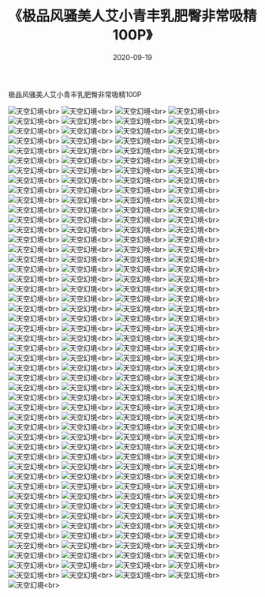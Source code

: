 ﻿---
layout: post
title: 《极品风骚美人艾小青丰乳肥臀非常吸精100P》
date: 2020-09-19
img: http://photo.orgx.cf/性感/2020/极品风骚美人艾小青丰乳肥臀非常吸精100P/000.jpg
tags: [美女,性感,泳衣]
---

极品风骚美人艾小青丰乳肥臀非常吸精100P



![天空幻境](http://photo.orgx.cf/性感/2020/极品风骚美人艾小青丰乳肥臀非常吸精100P/001.jpg''天空幻境'')<br>
![天空幻境](http://photo.orgx.cf/性感/2020/极品风骚美人艾小青丰乳肥臀非常吸精100P/002.jpg''天空幻境'')<br>
![天空幻境](http://photo.orgx.cf/性感/2020/极品风骚美人艾小青丰乳肥臀非常吸精100P/003.jpg''天空幻境'')<br>
![天空幻境](http://photo.orgx.cf/性感/2020/极品风骚美人艾小青丰乳肥臀非常吸精100P/004.jpg''天空幻境'')<br>
![天空幻境](http://photo.orgx.cf/性感/2020/极品风骚美人艾小青丰乳肥臀非常吸精100P/005.jpg''天空幻境'')<br>
![天空幻境](http://photo.orgx.cf/性感/2020/极品风骚美人艾小青丰乳肥臀非常吸精100P/006.jpg''天空幻境'')<br>
![天空幻境](http://photo.orgx.cf/性感/2020/极品风骚美人艾小青丰乳肥臀非常吸精100P/007.jpg''天空幻境'')<br>
![天空幻境](http://photo.orgx.cf/性感/2020/极品风骚美人艾小青丰乳肥臀非常吸精100P/008.jpg''天空幻境'')<br>
![天空幻境](http://photo.orgx.cf/性感/2020/极品风骚美人艾小青丰乳肥臀非常吸精100P/009.jpg''天空幻境'')<br>
![天空幻境](http://photo.orgx.cf/性感/2020/极品风骚美人艾小青丰乳肥臀非常吸精100P/010.jpg''天空幻境'')<br>
![天空幻境](http://photo.orgx.cf/性感/2020/极品风骚美人艾小青丰乳肥臀非常吸精100P/011.jpg''天空幻境'')<br>
![天空幻境](http://photo.orgx.cf/性感/2020/极品风骚美人艾小青丰乳肥臀非常吸精100P/012.jpg''天空幻境'')<br>
![天空幻境](http://photo.orgx.cf/性感/2020/极品风骚美人艾小青丰乳肥臀非常吸精100P/013.jpg''天空幻境'')<br>
![天空幻境](http://photo.orgx.cf/性感/2020/极品风骚美人艾小青丰乳肥臀非常吸精100P/014.jpg''天空幻境'')<br>
![天空幻境](http://photo.orgx.cf/性感/2020/极品风骚美人艾小青丰乳肥臀非常吸精100P/015.jpg''天空幻境'')<br>
![天空幻境](http://photo.orgx.cf/性感/2020/极品风骚美人艾小青丰乳肥臀非常吸精100P/016.jpg''天空幻境'')<br>
![天空幻境](http://photo.orgx.cf/性感/2020/极品风骚美人艾小青丰乳肥臀非常吸精100P/017.jpg''天空幻境'')<br>
![天空幻境](http://photo.orgx.cf/性感/2020/极品风骚美人艾小青丰乳肥臀非常吸精100P/018.jpg''天空幻境'')<br>
![天空幻境](http://photo.orgx.cf/性感/2020/极品风骚美人艾小青丰乳肥臀非常吸精100P/019.jpg''天空幻境'')<br>
![天空幻境](http://photo.orgx.cf/性感/2020/极品风骚美人艾小青丰乳肥臀非常吸精100P/020.jpg''天空幻境'')<br>
![天空幻境](http://photo.orgx.cf/性感/2020/极品风骚美人艾小青丰乳肥臀非常吸精100P/021.jpg''天空幻境'')<br>
![天空幻境](http://photo.orgx.cf/性感/2020/极品风骚美人艾小青丰乳肥臀非常吸精100P/022.jpg''天空幻境'')<br>
![天空幻境](http://photo.orgx.cf/性感/2020/极品风骚美人艾小青丰乳肥臀非常吸精100P/023.jpg''天空幻境'')<br>
![天空幻境](http://photo.orgx.cf/性感/2020/极品风骚美人艾小青丰乳肥臀非常吸精100P/024.jpg''天空幻境'')<br>
![天空幻境](http://photo.orgx.cf/性感/2020/极品风骚美人艾小青丰乳肥臀非常吸精100P/025.jpg''天空幻境'')<br>
![天空幻境](http://photo.orgx.cf/性感/2020/极品风骚美人艾小青丰乳肥臀非常吸精100P/026.jpg''天空幻境'')<br>
![天空幻境](http://photo.orgx.cf/性感/2020/极品风骚美人艾小青丰乳肥臀非常吸精100P/027.jpg''天空幻境'')<br>
![天空幻境](http://photo.orgx.cf/性感/2020/极品风骚美人艾小青丰乳肥臀非常吸精100P/028.jpg''天空幻境'')<br>
![天空幻境](http://photo.orgx.cf/性感/2020/极品风骚美人艾小青丰乳肥臀非常吸精100P/029.jpg''天空幻境'')<br>
![天空幻境](http://photo.orgx.cf/性感/2020/极品风骚美人艾小青丰乳肥臀非常吸精100P/030.jpg''天空幻境'')<br>
![天空幻境](http://photo.orgx.cf/性感/2020/极品风骚美人艾小青丰乳肥臀非常吸精100P/031.jpg''天空幻境'')<br>
![天空幻境](http://photo.orgx.cf/性感/2020/极品风骚美人艾小青丰乳肥臀非常吸精100P/032.jpg''天空幻境'')<br>
![天空幻境](http://photo.orgx.cf/性感/2020/极品风骚美人艾小青丰乳肥臀非常吸精100P/033.jpg''天空幻境'')<br>
![天空幻境](http://photo.orgx.cf/性感/2020/极品风骚美人艾小青丰乳肥臀非常吸精100P/034.jpg''天空幻境'')<br>
![天空幻境](http://photo.orgx.cf/性感/2020/极品风骚美人艾小青丰乳肥臀非常吸精100P/035.jpg''天空幻境'')<br>
![天空幻境](http://photo.orgx.cf/性感/2020/极品风骚美人艾小青丰乳肥臀非常吸精100P/036.jpg''天空幻境'')<br>
![天空幻境](http://photo.orgx.cf/性感/2020/极品风骚美人艾小青丰乳肥臀非常吸精100P/037.jpg''天空幻境'')<br>
![天空幻境](http://photo.orgx.cf/性感/2020/极品风骚美人艾小青丰乳肥臀非常吸精100P/038.jpg''天空幻境'')<br>
![天空幻境](http://photo.orgx.cf/性感/2020/极品风骚美人艾小青丰乳肥臀非常吸精100P/039.jpg''天空幻境'')<br>
![天空幻境](http://photo.orgx.cf/性感/2020/极品风骚美人艾小青丰乳肥臀非常吸精100P/040.jpg''天空幻境'')<br>
![天空幻境](http://photo.orgx.cf/性感/2020/极品风骚美人艾小青丰乳肥臀非常吸精100P/041.jpg''天空幻境'')<br>
![天空幻境](http://photo.orgx.cf/性感/2020/极品风骚美人艾小青丰乳肥臀非常吸精100P/042.jpg''天空幻境'')<br>
![天空幻境](http://photo.orgx.cf/性感/2020/极品风骚美人艾小青丰乳肥臀非常吸精100P/043.jpg''天空幻境'')<br>
![天空幻境](http://photo.orgx.cf/性感/2020/极品风骚美人艾小青丰乳肥臀非常吸精100P/044.jpg''天空幻境'')<br>
![天空幻境](http://photo.orgx.cf/性感/2020/极品风骚美人艾小青丰乳肥臀非常吸精100P/045.jpg''天空幻境'')<br>
![天空幻境](http://photo.orgx.cf/性感/2020/极品风骚美人艾小青丰乳肥臀非常吸精100P/046.jpg''天空幻境'')<br>
![天空幻境](http://photo.orgx.cf/性感/2020/极品风骚美人艾小青丰乳肥臀非常吸精100P/047.jpg''天空幻境'')<br>
![天空幻境](http://photo.orgx.cf/性感/2020/极品风骚美人艾小青丰乳肥臀非常吸精100P/048.jpg''天空幻境'')<br>
![天空幻境](http://photo.orgx.cf/性感/2020/极品风骚美人艾小青丰乳肥臀非常吸精100P/049.jpg''天空幻境'')<br>
![天空幻境](http://photo.orgx.cf/性感/2020/极品风骚美人艾小青丰乳肥臀非常吸精100P/050.jpg''天空幻境'')<br>
![天空幻境](http://photo.orgx.cf/性感/2020/极品风骚美人艾小青丰乳肥臀非常吸精100P/051.jpg''天空幻境'')<br>
![天空幻境](http://photo.orgx.cf/性感/2020/极品风骚美人艾小青丰乳肥臀非常吸精100P/052.jpg''天空幻境'')<br>
![天空幻境](http://photo.orgx.cf/性感/2020/极品风骚美人艾小青丰乳肥臀非常吸精100P/053.jpg''天空幻境'')<br>
![天空幻境](http://photo.orgx.cf/性感/2020/极品风骚美人艾小青丰乳肥臀非常吸精100P/054.jpg''天空幻境'')<br>
![天空幻境](http://photo.orgx.cf/性感/2020/极品风骚美人艾小青丰乳肥臀非常吸精100P/055.jpg''天空幻境'')<br>
![天空幻境](http://photo.orgx.cf/性感/2020/极品风骚美人艾小青丰乳肥臀非常吸精100P/056.jpg''天空幻境'')<br>
![天空幻境](http://photo.orgx.cf/性感/2020/极品风骚美人艾小青丰乳肥臀非常吸精100P/057.jpg''天空幻境'')<br>
![天空幻境](http://photo.orgx.cf/性感/2020/极品风骚美人艾小青丰乳肥臀非常吸精100P/058.jpg''天空幻境'')<br>
![天空幻境](http://photo.orgx.cf/性感/2020/极品风骚美人艾小青丰乳肥臀非常吸精100P/059.jpg''天空幻境'')<br>
![天空幻境](http://photo.orgx.cf/性感/2020/极品风骚美人艾小青丰乳肥臀非常吸精100P/060.jpg''天空幻境'')<br>
![天空幻境](http://photo.orgx.cf/性感/2020/极品风骚美人艾小青丰乳肥臀非常吸精100P/061.jpg''天空幻境'')<br>
![天空幻境](http://photo.orgx.cf/性感/2020/极品风骚美人艾小青丰乳肥臀非常吸精100P/062.jpg''天空幻境'')<br>
![天空幻境](http://photo.orgx.cf/性感/2020/极品风骚美人艾小青丰乳肥臀非常吸精100P/063.jpg''天空幻境'')<br>
![天空幻境](http://photo.orgx.cf/性感/2020/极品风骚美人艾小青丰乳肥臀非常吸精100P/064.jpg''天空幻境'')<br>
![天空幻境](http://photo.orgx.cf/性感/2020/极品风骚美人艾小青丰乳肥臀非常吸精100P/065.jpg''天空幻境'')<br>
![天空幻境](http://photo.orgx.cf/性感/2020/极品风骚美人艾小青丰乳肥臀非常吸精100P/066.jpg''天空幻境'')<br>
![天空幻境](http://photo.orgx.cf/性感/2020/极品风骚美人艾小青丰乳肥臀非常吸精100P/067.jpg''天空幻境'')<br>
![天空幻境](http://photo.orgx.cf/性感/2020/极品风骚美人艾小青丰乳肥臀非常吸精100P/068.jpg''天空幻境'')<br>
![天空幻境](http://photo.orgx.cf/性感/2020/极品风骚美人艾小青丰乳肥臀非常吸精100P/069.jpg''天空幻境'')<br>
![天空幻境](http://photo.orgx.cf/性感/2020/极品风骚美人艾小青丰乳肥臀非常吸精100P/070.jpg''天空幻境'')<br>
![天空幻境](http://photo.orgx.cf/性感/2020/极品风骚美人艾小青丰乳肥臀非常吸精100P/071.jpg''天空幻境'')<br>
![天空幻境](http://photo.orgx.cf/性感/2020/极品风骚美人艾小青丰乳肥臀非常吸精100P/072.jpg''天空幻境'')<br>
![天空幻境](http://photo.orgx.cf/性感/2020/极品风骚美人艾小青丰乳肥臀非常吸精100P/073.jpg''天空幻境'')<br>
![天空幻境](http://photo.orgx.cf/性感/2020/极品风骚美人艾小青丰乳肥臀非常吸精100P/074.jpg''天空幻境'')<br>
![天空幻境](http://photo.orgx.cf/性感/2020/极品风骚美人艾小青丰乳肥臀非常吸精100P/075.jpg''天空幻境'')<br>
![天空幻境](http://photo.orgx.cf/性感/2020/极品风骚美人艾小青丰乳肥臀非常吸精100P/076.jpg''天空幻境'')<br>
![天空幻境](http://photo.orgx.cf/性感/2020/极品风骚美人艾小青丰乳肥臀非常吸精100P/077.jpg''天空幻境'')<br>
![天空幻境](http://photo.orgx.cf/性感/2020/极品风骚美人艾小青丰乳肥臀非常吸精100P/078.jpg''天空幻境'')<br>
![天空幻境](http://photo.orgx.cf/性感/2020/极品风骚美人艾小青丰乳肥臀非常吸精100P/079.jpg''天空幻境'')<br>
![天空幻境](http://photo.orgx.cf/性感/2020/极品风骚美人艾小青丰乳肥臀非常吸精100P/080.jpg''天空幻境'')<br>
![天空幻境](http://photo.orgx.cf/性感/2020/极品风骚美人艾小青丰乳肥臀非常吸精100P/081.jpg''天空幻境'')<br>
![天空幻境](http://photo.orgx.cf/性感/2020/极品风骚美人艾小青丰乳肥臀非常吸精100P/082.jpg''天空幻境'')<br>
![天空幻境](http://photo.orgx.cf/性感/2020/极品风骚美人艾小青丰乳肥臀非常吸精100P/083.jpg''天空幻境'')<br>
![天空幻境](http://photo.orgx.cf/性感/2020/极品风骚美人艾小青丰乳肥臀非常吸精100P/084.jpg''天空幻境'')<br>
![天空幻境](http://photo.orgx.cf/性感/2020/极品风骚美人艾小青丰乳肥臀非常吸精100P/085.jpg''天空幻境'')<br>
![天空幻境](http://photo.orgx.cf/性感/2020/极品风骚美人艾小青丰乳肥臀非常吸精100P/086.jpg''天空幻境'')<br>
![天空幻境](http://photo.orgx.cf/性感/2020/极品风骚美人艾小青丰乳肥臀非常吸精100P/087.jpg''天空幻境'')<br>
![天空幻境](http://photo.orgx.cf/性感/2020/极品风骚美人艾小青丰乳肥臀非常吸精100P/088.jpg''天空幻境'')<br>
![天空幻境](http://photo.orgx.cf/性感/2020/极品风骚美人艾小青丰乳肥臀非常吸精100P/089.jpg''天空幻境'')<br>
![天空幻境](http://photo.orgx.cf/性感/2020/极品风骚美人艾小青丰乳肥臀非常吸精100P/090.jpg''天空幻境'')<br>
![天空幻境](http://photo.orgx.cf/性感/2020/极品风骚美人艾小青丰乳肥臀非常吸精100P/091.jpg''天空幻境'')<br>
![天空幻境](http://photo.orgx.cf/性感/2020/极品风骚美人艾小青丰乳肥臀非常吸精100P/092.jpg''天空幻境'')<br>
![天空幻境](http://photo.orgx.cf/性感/2020/极品风骚美人艾小青丰乳肥臀非常吸精100P/093.jpg''天空幻境'')<br>
![天空幻境](http://photo.orgx.cf/性感/2020/极品风骚美人艾小青丰乳肥臀非常吸精100P/094.jpg''天空幻境'')<br>
![天空幻境](http://photo.orgx.cf/性感/2020/极品风骚美人艾小青丰乳肥臀非常吸精100P/095.jpg''天空幻境'')<br>
![天空幻境](http://photo.orgx.cf/性感/2020/极品风骚美人艾小青丰乳肥臀非常吸精100P/096.jpg''天空幻境'')<br>
![天空幻境](http://photo.orgx.cf/性感/2020/极品风骚美人艾小青丰乳肥臀非常吸精100P/097.jpg''天空幻境'')<br>
![天空幻境](http://photo.orgx.cf/性感/2020/极品风骚美人艾小青丰乳肥臀非常吸精100P/098.jpg''天空幻境'')<br>
![天空幻境](http://photo.orgx.cf/性感/2020/极品风骚美人艾小青丰乳肥臀非常吸精100P/099.jpg''天空幻境'')<br>
![天空幻境](http://photo.orgx.cf/性感/2020/极品风骚美人艾小青丰乳肥臀非常吸精100P/100.jpg''天空幻境'')<br>
![天空幻境](http://photo.orgx.cf/性感/2020/极品风骚美人艾小青丰乳肥臀非常吸精100P/101.jpg''天空幻境'')<br>
![天空幻境](http://photo.orgx.cf/性感/2020/极品风骚美人艾小青丰乳肥臀非常吸精100P/102.jpg''天空幻境'')<br>
![天空幻境](http://photo.orgx.cf/性感/2020/极品风骚美人艾小青丰乳肥臀非常吸精100P/103.jpg''天空幻境'')<br>
![天空幻境](http://photo.orgx.cf/性感/2020/极品风骚美人艾小青丰乳肥臀非常吸精100P/104.jpg''天空幻境'')<br>
![天空幻境](http://photo.orgx.cf/性感/2020/极品风骚美人艾小青丰乳肥臀非常吸精100P/105.jpg''天空幻境'')<br>
![天空幻境](http://photo.orgx.cf/性感/2020/极品风骚美人艾小青丰乳肥臀非常吸精100P/106.jpg''天空幻境'')<br>
![天空幻境](http://photo.orgx.cf/性感/2020/极品风骚美人艾小青丰乳肥臀非常吸精100P/107.jpg''天空幻境'')<br>
![天空幻境](http://photo.orgx.cf/性感/2020/极品风骚美人艾小青丰乳肥臀非常吸精100P/108.jpg''天空幻境'')<br>
![天空幻境](http://photo.orgx.cf/性感/2020/极品风骚美人艾小青丰乳肥臀非常吸精100P/109.jpg''天空幻境'')<br>
![天空幻境](http://photo.orgx.cf/性感/2020/极品风骚美人艾小青丰乳肥臀非常吸精100P/110.jpg''天空幻境'')<br>
![天空幻境](http://photo.orgx.cf/性感/2020/极品风骚美人艾小青丰乳肥臀非常吸精100P/111.jpg''天空幻境'')<br>
![天空幻境](http://photo.orgx.cf/性感/2020/极品风骚美人艾小青丰乳肥臀非常吸精100P/112.jpg''天空幻境'')<br>
![天空幻境](http://photo.orgx.cf/性感/2020/极品风骚美人艾小青丰乳肥臀非常吸精100P/113.jpg''天空幻境'')<br>
![天空幻境](http://photo.orgx.cf/性感/2020/极品风骚美人艾小青丰乳肥臀非常吸精100P/114.jpg''天空幻境'')<br>
![天空幻境](http://photo.orgx.cf/性感/2020/极品风骚美人艾小青丰乳肥臀非常吸精100P/115.jpg''天空幻境'')<br>
![天空幻境](http://photo.orgx.cf/性感/2020/极品风骚美人艾小青丰乳肥臀非常吸精100P/116.jpg''天空幻境'')<br>
![天空幻境](http://photo.orgx.cf/性感/2020/极品风骚美人艾小青丰乳肥臀非常吸精100P/117.jpg''天空幻境'')<br>
![天空幻境](http://photo.orgx.cf/性感/2020/极品风骚美人艾小青丰乳肥臀非常吸精100P/118.jpg''天空幻境'')<br>
![天空幻境](http://photo.orgx.cf/性感/2020/极品风骚美人艾小青丰乳肥臀非常吸精100P/119.jpg''天空幻境'')<br>
![天空幻境](http://photo.orgx.cf/性感/2020/极品风骚美人艾小青丰乳肥臀非常吸精100P/120.jpg''天空幻境'')<br>
![天空幻境](http://photo.orgx.cf/性感/2020/极品风骚美人艾小青丰乳肥臀非常吸精100P/121.jpg''天空幻境'')<br>
![天空幻境](http://photo.orgx.cf/性感/2020/极品风骚美人艾小青丰乳肥臀非常吸精100P/122.jpg''天空幻境'')<br>
![天空幻境](http://photo.orgx.cf/性感/2020/极品风骚美人艾小青丰乳肥臀非常吸精100P/123.jpg''天空幻境'')<br>
![天空幻境](http://photo.orgx.cf/性感/2020/极品风骚美人艾小青丰乳肥臀非常吸精100P/124.jpg''天空幻境'')<br>
![天空幻境](http://photo.orgx.cf/性感/2020/极品风骚美人艾小青丰乳肥臀非常吸精100P/125.jpg''天空幻境'')<br>
![天空幻境](http://photo.orgx.cf/性感/2020/极品风骚美人艾小青丰乳肥臀非常吸精100P/126.jpg''天空幻境'')<br>
![天空幻境](http://photo.orgx.cf/性感/2020/极品风骚美人艾小青丰乳肥臀非常吸精100P/127.jpg''天空幻境'')<br>
![天空幻境](http://photo.orgx.cf/性感/2020/极品风骚美人艾小青丰乳肥臀非常吸精100P/128.jpg''天空幻境'')<br>
![天空幻境](http://photo.orgx.cf/性感/2020/极品风骚美人艾小青丰乳肥臀非常吸精100P/129.jpg''天空幻境'')<br>
![天空幻境](http://photo.orgx.cf/性感/2020/极品风骚美人艾小青丰乳肥臀非常吸精100P/130.jpg''天空幻境'')<br>
![天空幻境](http://photo.orgx.cf/性感/2020/极品风骚美人艾小青丰乳肥臀非常吸精100P/131.jpg''天空幻境'')<br>
![天空幻境](http://photo.orgx.cf/性感/2020/极品风骚美人艾小青丰乳肥臀非常吸精100P/132.jpg''天空幻境'')<br>
![天空幻境](http://photo.orgx.cf/性感/2020/极品风骚美人艾小青丰乳肥臀非常吸精100P/133.jpg''天空幻境'')<br>
![天空幻境](http://photo.orgx.cf/性感/2020/极品风骚美人艾小青丰乳肥臀非常吸精100P/134.jpg''天空幻境'')<br>
![天空幻境](http://photo.orgx.cf/性感/2020/极品风骚美人艾小青丰乳肥臀非常吸精100P/135.jpg''天空幻境'')<br>
![天空幻境](http://photo.orgx.cf/性感/2020/极品风骚美人艾小青丰乳肥臀非常吸精100P/136.jpg''天空幻境'')<br>
![天空幻境](http://photo.orgx.cf/性感/2020/极品风骚美人艾小青丰乳肥臀非常吸精100P/137.jpg''天空幻境'')<br>
![天空幻境](http://photo.orgx.cf/性感/2020/极品风骚美人艾小青丰乳肥臀非常吸精100P/138.jpg''天空幻境'')<br>
![天空幻境](http://photo.orgx.cf/性感/2020/极品风骚美人艾小青丰乳肥臀非常吸精100P/139.jpg''天空幻境'')<br>
![天空幻境](http://photo.orgx.cf/性感/2020/极品风骚美人艾小青丰乳肥臀非常吸精100P/140.jpg''天空幻境'')<br>
![天空幻境](http://photo.orgx.cf/性感/2020/极品风骚美人艾小青丰乳肥臀非常吸精100P/141.jpg''天空幻境'')<br>
![天空幻境](http://photo.orgx.cf/性感/2020/极品风骚美人艾小青丰乳肥臀非常吸精100P/142.jpg''天空幻境'')<br>
![天空幻境](http://photo.orgx.cf/性感/2020/极品风骚美人艾小青丰乳肥臀非常吸精100P/143.jpg''天空幻境'')<br>
![天空幻境](http://photo.orgx.cf/性感/2020/极品风骚美人艾小青丰乳肥臀非常吸精100P/144.jpg''天空幻境'')<br>
![天空幻境](http://photo.orgx.cf/性感/2020/极品风骚美人艾小青丰乳肥臀非常吸精100P/145.jpg''天空幻境'')<br>
![天空幻境](http://photo.orgx.cf/性感/2020/极品风骚美人艾小青丰乳肥臀非常吸精100P/146.jpg''天空幻境'')<br>
![天空幻境](http://photo.orgx.cf/性感/2020/极品风骚美人艾小青丰乳肥臀非常吸精100P/147.jpg''天空幻境'')<br>
![天空幻境](http://photo.orgx.cf/性感/2020/极品风骚美人艾小青丰乳肥臀非常吸精100P/148.jpg''天空幻境'')<br>
![天空幻境](http://photo.orgx.cf/性感/2020/极品风骚美人艾小青丰乳肥臀非常吸精100P/149.jpg''天空幻境'')<br>
![天空幻境](http://photo.orgx.cf/性感/2020/极品风骚美人艾小青丰乳肥臀非常吸精100P/150.jpg''天空幻境'')<br>
![天空幻境](http://photo.orgx.cf/性感/2020/极品风骚美人艾小青丰乳肥臀非常吸精100P/151.jpg''天空幻境'')<br>
![天空幻境](http://photo.orgx.cf/性感/2020/极品风骚美人艾小青丰乳肥臀非常吸精100P/152.jpg''天空幻境'')<br>
![天空幻境](http://photo.orgx.cf/性感/2020/极品风骚美人艾小青丰乳肥臀非常吸精100P/153.jpg''天空幻境'')<br>
![天空幻境](http://photo.orgx.cf/性感/2020/极品风骚美人艾小青丰乳肥臀非常吸精100P/154.jpg''天空幻境'')<br>
![天空幻境](http://photo.orgx.cf/性感/2020/极品风骚美人艾小青丰乳肥臀非常吸精100P/155.jpg''天空幻境'')<br>
![天空幻境](http://photo.orgx.cf/性感/2020/极品风骚美人艾小青丰乳肥臀非常吸精100P/156.jpg''天空幻境'')<br>
![天空幻境](http://photo.orgx.cf/性感/2020/极品风骚美人艾小青丰乳肥臀非常吸精100P/157.jpg''天空幻境'')<br>
![天空幻境](http://photo.orgx.cf/性感/2020/极品风骚美人艾小青丰乳肥臀非常吸精100P/158.jpg''天空幻境'')<br>
![天空幻境](http://photo.orgx.cf/性感/2020/极品风骚美人艾小青丰乳肥臀非常吸精100P/159.jpg''天空幻境'')<br>
![天空幻境](http://photo.orgx.cf/性感/2020/极品风骚美人艾小青丰乳肥臀非常吸精100P/160.jpg''天空幻境'')<br>
![天空幻境](http://photo.orgx.cf/性感/2020/极品风骚美人艾小青丰乳肥臀非常吸精100P/161.jpg''天空幻境'')<br>
![天空幻境](http://photo.orgx.cf/性感/2020/极品风骚美人艾小青丰乳肥臀非常吸精100P/162.jpg''天空幻境'')<br>
![天空幻境](http://photo.orgx.cf/性感/2020/极品风骚美人艾小青丰乳肥臀非常吸精100P/163.jpg''天空幻境'')<br>
![天空幻境](http://photo.orgx.cf/性感/2020/极品风骚美人艾小青丰乳肥臀非常吸精100P/164.jpg''天空幻境'')<br>
![天空幻境](http://photo.orgx.cf/性感/2020/极品风骚美人艾小青丰乳肥臀非常吸精100P/165.jpg''天空幻境'')<br>
![天空幻境](http://photo.orgx.cf/性感/2020/极品风骚美人艾小青丰乳肥臀非常吸精100P/166.jpg''天空幻境'')<br>
![天空幻境](http://photo.orgx.cf/性感/2020/极品风骚美人艾小青丰乳肥臀非常吸精100P/167.jpg''天空幻境'')<br>
![天空幻境](http://photo.orgx.cf/性感/2020/极品风骚美人艾小青丰乳肥臀非常吸精100P/168.jpg''天空幻境'')<br>
![天空幻境](http://photo.orgx.cf/性感/2020/极品风骚美人艾小青丰乳肥臀非常吸精100P/169.jpg''天空幻境'')<br>
![天空幻境](http://photo.orgx.cf/性感/2020/极品风骚美人艾小青丰乳肥臀非常吸精100P/170.jpg''天空幻境'')<br>
![天空幻境](http://photo.orgx.cf/性感/2020/极品风骚美人艾小青丰乳肥臀非常吸精100P/171.jpg''天空幻境'')<br>
![天空幻境](http://photo.orgx.cf/性感/2020/极品风骚美人艾小青丰乳肥臀非常吸精100P/172.jpg''天空幻境'')<br>
![天空幻境](http://photo.orgx.cf/性感/2020/极品风骚美人艾小青丰乳肥臀非常吸精100P/173.jpg''天空幻境'')<br>
![天空幻境](http://photo.orgx.cf/性感/2020/极品风骚美人艾小青丰乳肥臀非常吸精100P/174.jpg''天空幻境'')<br>
![天空幻境](http://photo.orgx.cf/性感/2020/极品风骚美人艾小青丰乳肥臀非常吸精100P/175.jpg''天空幻境'')<br>
![天空幻境](http://photo.orgx.cf/性感/2020/极品风骚美人艾小青丰乳肥臀非常吸精100P/176.jpg''天空幻境'')<br>
![天空幻境](http://photo.orgx.cf/性感/2020/极品风骚美人艾小青丰乳肥臀非常吸精100P/177.jpg''天空幻境'')<br>
![天空幻境](http://photo.orgx.cf/性感/2020/极品风骚美人艾小青丰乳肥臀非常吸精100P/178.jpg''天空幻境'')<br>
![天空幻境](http://photo.orgx.cf/性感/2020/极品风骚美人艾小青丰乳肥臀非常吸精100P/179.jpg''天空幻境'')<br>
![天空幻境](http://photo.orgx.cf/性感/2020/极品风骚美人艾小青丰乳肥臀非常吸精100P/180.jpg''天空幻境'')<br>
![天空幻境](http://photo.orgx.cf/性感/2020/极品风骚美人艾小青丰乳肥臀非常吸精100P/181.jpg''天空幻境'')<br>
![天空幻境](http://photo.orgx.cf/性感/2020/极品风骚美人艾小青丰乳肥臀非常吸精100P/182.jpg''天空幻境'')<br>
![天空幻境](http://photo.orgx.cf/性感/2020/极品风骚美人艾小青丰乳肥臀非常吸精100P/183.jpg''天空幻境'')<br>
![天空幻境](http://photo.orgx.cf/性感/2020/极品风骚美人艾小青丰乳肥臀非常吸精100P/184.jpg''天空幻境'')<br>
![天空幻境](http://photo.orgx.cf/性感/2020/极品风骚美人艾小青丰乳肥臀非常吸精100P/185.jpg''天空幻境'')<br>
![天空幻境](http://photo.orgx.cf/性感/2020/极品风骚美人艾小青丰乳肥臀非常吸精100P/186.jpg''天空幻境'')<br>
![天空幻境](http://photo.orgx.cf/性感/2020/极品风骚美人艾小青丰乳肥臀非常吸精100P/187.jpg''天空幻境'')<br>
![天空幻境](http://photo.orgx.cf/性感/2020/极品风骚美人艾小青丰乳肥臀非常吸精100P/188.jpg''天空幻境'')<br>
![天空幻境](http://photo.orgx.cf/性感/2020/极品风骚美人艾小青丰乳肥臀非常吸精100P/189.jpg''天空幻境'')<br>
![天空幻境](http://photo.orgx.cf/性感/2020/极品风骚美人艾小青丰乳肥臀非常吸精100P/190.jpg''天空幻境'')<br>
![天空幻境](http://photo.orgx.cf/性感/2020/极品风骚美人艾小青丰乳肥臀非常吸精100P/191.jpg''天空幻境'')<br>
![天空幻境](http://photo.orgx.cf/性感/2020/极品风骚美人艾小青丰乳肥臀非常吸精100P/192.jpg''天空幻境'')<br>
![天空幻境](http://photo.orgx.cf/性感/2020/极品风骚美人艾小青丰乳肥臀非常吸精100P/193.jpg''天空幻境'')<br>